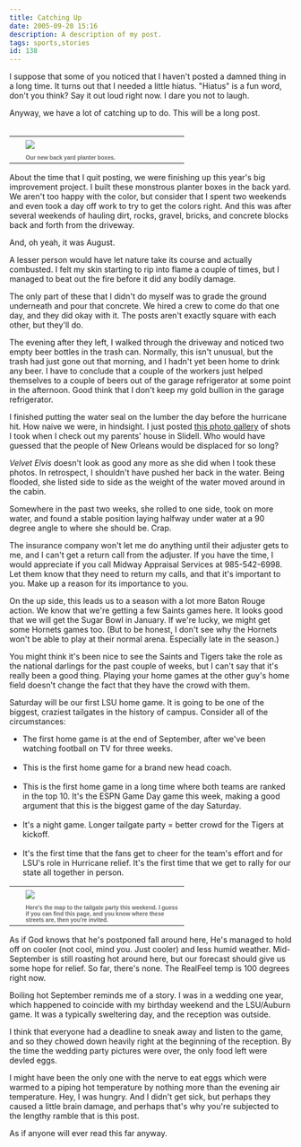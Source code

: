 ```yaml
---
title: Catching Up
date: 2005-09-20 15:16
description: A description of my post.
tags: sports,stories
id: 138
---
```

I suppose that some of you noticed that I haven't posted a damned thing in a long time.  It turns out that I needed a little hiatus.  "Hiatus" is a fun word, don't you think?  Say it out loud right now.  I dare you not to laugh.

Anyway, we have a lot of catching up to do.  This will be a long post.
<span class="spanEndPreview">&nbsp;</span><br /><br /><table cellpadding=0 cellspacing=0 border=0 align=right><tr><td width=5 rowspan=2><spacer type=block width=5 height=1></spacer></td><td><img src="/img/planters.jpg"  aborder=0 vspace=4/></td></tr><tr><td width=275><font face="verdana, arial, geneva" size=1 color=#666666><b>Our new back yard planter boxes.</b></font></td></tr></table>
<div>
About the time that I quit posting, we were finishing up this year's big improvement project.  I built these monstrous planter boxes in the back yard.  We aren't too happy with the color, but consider that I spent two weekends and even took a day off work to try to get the colors right.  And this was after several weekends of hauling dirt, rocks, gravel, bricks, and concrete blocks back and forth from the driveway.  

And, oh yeah, it was August.  

A lesser person would have let nature take its course and actually combusted.  I felt my skin starting to rip into flame a couple of times, but I managed to beat out the fire before it did any bodily damage.

The only part of these that I didn't do myself was to grade the ground underneath and pour that concrete.  We hired a crew to come do that one day, and they did okay with it.  The posts aren't exactly square with each other, but they'll do.

The evening after they left, I walked through the driveway and noticed two empty beer bottles in the trash can.  Normally, this isn't unusual, but the trash had just gone out that morning, and I hadn't yet been home to drink any beer.  I have to conclude that a couple of the workers just helped themselves to a couple of beers out of the garage refrigerator at some point in the afternoon.  Good think that I don't keep my gold bullion in the garage refrigerator.

I finished putting the water seal on the lumber the day before the hurricane hit.  How naive we were, in hindsight.  I just posted <a href="#" onclick="window.open('/pg2.php?spgmGal=Hurricane%20Katrina','HurricaneKatrina','width=625, height=768, toolbar=no, location = no, directories=no, menubar=no, resizable=yes, scrollbars=no');" onmouseover="chgImg ('iHurricaneKatrina','imgHurricaneKatrinaRed');" onmouseout="chgImg ('iHurricaneKatrina','imgHurricaneKatrina');" >this photo gallery</a> of shots I took when I check out my parents' house in Slidell.  Who would have guessed that the people of New Orleans would be displaced for so long?

<i>Velvet Elvis</i> doesn't look as good any more as she did when I took these photos.  In retrospect, I shouldn't have pushed her back in the water.  Being flooded, she listed side to side as the weight of the water moved around in the cabin.

Somewhere in the past two weeks, she rolled to one side, took on more water, and found a stable position laying halfway under water at a 90 degree angle to where she should be.  Crap.  

The insurance company won't let me do anything until their adjuster gets to me, and I can't get a return call from the adjuster.  If you have the time, I would appreciate if you call Midway Appraisal Services at 985-542-6998.  Let them know that they need to return my calls, and that it's important to you.  Make up a reason for its importance to you. 

On the up side, this leads us to a season with a lot more Baton Rouge action.  We know that we're getting a few Saints games here.  It looks good that we will get the Sugar Bowl in January.  If we're lucky, we might get some Hornets games too.  (But to be honest, I don't see why the Hornets won't be able to play at their normal arena.  Especially late in the season.)

You might think it's been nice to see the Saints and Tigers take the role as the national darlings for the past couple of weeks, but I can't say that it's really been a good thing.  Playing your home games at the other guy's home field doesn't change the fact that they have the crowd with them.

Saturday will be our first LSU home game.  It is going to be one of the biggest, craziest tailgates in the history of campus.  Consider all of the circumstances:
<br /><ul><li>The first home game is at the end of September, after we've been watching football on TV for three weeks.</li><br /><li>This is the first home game for a brand new head coach.</li><br /><li>This is the first home game in a long time where both teams are ranked in the top 10.  It's the ESPN Game Day game this week, making a good argument that this is the biggest game of the day Saturday.</li><br /><li>It's a night game.  Longer tailgate party = better crowd for the Tigers at kickoff.</li><br /><li>It's the first time that the fans get to cheer for the team's effort and for LSU's role in Hurricane relief.  It's the first time that we get to rally for our state all together in person. </li></ul>
</div>
<div><center><table cellpadding=0 cellspacing=0 border=0 align=center><tr><td width=5 rowspan=2><spacer type=block width=5 height=1></spacer></td><td><img src="/img/TailgateMap.jpg"  aborder=0 vspace=4/></td></tr><tr><td width=275><font face="verdana, arial, geneva" size=1 color=#666666><b>Here's the map to the tailgate party this weekend.  I guess if you can find this page, and you know where these streets are, then you're invited.</b></font></td></tr></table></center></div>

<div>
As if God knows that he's postponed fall around here, He's managed to hold off on cooler (not cool, mind you.  Just cooler) and less humid weather.  Mid-September is still roasting hot around here, but our forecast should give us some hope for relief.  So far, there's none.  The RealFeel temp is 100 degrees right now.

Boiling hot September reminds me of a story.  I was in a wedding one year, which happened to coincide with my birthday weekend and the LSU/Auburn game.  It was a typically sweltering day, and the reception was outside.  

I think that everyone had a deadline to sneak away and listen to the game, and so they chowed down heavily right at the beginning of the reception.  By the time the wedding party pictures were over, the only food left were devled eggs.  

I might have been the only one with the nerve to eat eggs which were warmed to a piping hot temperature by nothing more than the evening air temperature.  Hey, I was hungry.  And I didn't get sick, but perhaps they caused a little brain damage, and perhaps that's why you're subjected to the lengthy ramble that is this post.

As if anyone will ever read this far anyway.</div>
